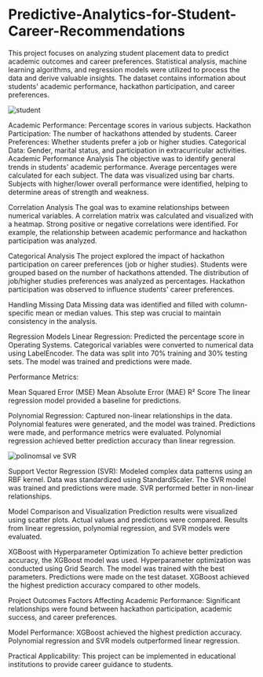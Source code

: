 # Predictive-Analytics-for-Student-Career-Recommendations

This project focuses on analyzing student placement data to predict academic outcomes and career preferences. Statistical analysis, machine learning algorithms, and regression models were utilized to process the data and derive valuable insights. The dataset contains information about students' academic performance, hackathon participation, and career preferences.

![student](https://github.com/user-attachments/assets/484ad7fa-32ee-4fc7-80c2-e47ad4eabf8f)


Academic Performance: Percentage scores in various subjects.
Hackathon Participation: The number of hackathons attended by students.
Career Preferences: Whether students prefer a job or higher studies.
Categorical Data: Gender, marital status, and participation in extracurricular activities.
Academic Performance Analysis
The objective was to identify general trends in students' academic performance. Average percentages were calculated for each subject. The data was visualized using bar charts. Subjects with higher/lower overall performance were identified, helping to determine areas of strength and weakness.

Correlation Analysis
The goal was to examine relationships between numerical variables. A correlation matrix was calculated and visualized with a heatmap. Strong positive or negative correlations were identified. For example, the relationship between academic performance and hackathon participation was analyzed.

Categorical Analysis
The project explored the impact of hackathon participation on career preferences (job or higher studies). Students were grouped based on the number of hackathons attended. The distribution of job/higher studies preferences was analyzed as percentages. Hackathon participation was observed to influence students' career preferences.

Handling Missing Data
Missing data was identified and filled with column-specific mean or median values. This step was crucial to maintain consistency in the analysis.

Regression Models
Linear Regression: Predicted the percentage score in Operating Systems. Categorical variables were converted to numerical data using LabelEncoder. The data was split into 70% training and 30% testing sets. The model was trained and predictions were made.

Performance Metrics:

Mean Squared Error (MSE)
Mean Absolute Error (MAE)
R² Score
The linear regression model provided a baseline for predictions.

Polynomial Regression: Captured non-linear relationships in the data. Polynomial features were generated, and the model was trained. Predictions were made, and performance metrics were evaluated. Polynomial regression achieved better prediction accuracy than linear regression.

![polinomsal ve SVR](https://github.com/user-attachments/assets/439437a8-673a-4f67-9bbe-77249921b4dc)


Support Vector Regression (SVR): Modeled complex data patterns using an RBF kernel. Data was standardized using StandardScaler. The SVR model was trained and predictions were made. SVR performed better in non-linear relationships.

Model Comparison and Visualization
Prediction results were visualized using scatter plots. Actual values and predictions were compared. Results from linear regression, polynomial regression, and SVR models were evaluated.

XGBoost with Hyperparameter Optimization
To achieve better prediction accuracy, the XGBoost model was used. Hyperparameter optimization was conducted using Grid Search. The model was trained with the best parameters. Predictions were made on the test dataset. XGBoost achieved the highest prediction accuracy compared to other models.

Project Outcomes
Factors Affecting Academic Performance: Significant relationships were found between hackathon participation, academic success, and career preferences.

Model Performance: XGBoost achieved the highest prediction accuracy. Polynomial regression and SVR models outperformed linear regression.

Practical Applicability: This project can be implemented in educational institutions to provide career guidance to students.
